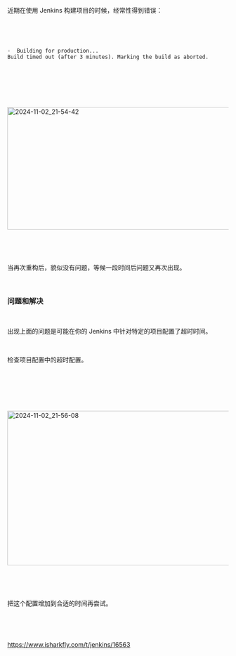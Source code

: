 <p>近期在使用 Jenkins 构建项目的时候，经常性得到错误：</p> <br><p></p> <br><pre><code>-  Building for production...<br>Build timed out (after 3 minutes). Marking the build as aborted.<br></code></pre> <br><p></p> <br><p></p> <br><p class="img-center"><a href="https://cdn.isharkfly.com/com-isharkfly-www/discourse-uploads/original/2X/b/baafce95840f04a91f3904136c51e97481ae454e.jpeg" rel="nofollow"><img alt="2024-11-02_21-54-42" height="279" src="https://img-blog.csdnimg.cn/img_convert/e3cb23f216b29dbf9f469faa834356a9.jpeg" width="690" /></a></p> <br><p></p> <br><p>当再次重构后，貌似没有问题，等候一段时间后问题又再次出现。</p> <br><h3>问题和解决</h3> <br><p>出现上面的问题是可能在你的 Jenkins 中针对特定的项目配置了超时时间。</p> <br><p>检查项目配置中的超时配置。</p> <br><p></p> <br><p></p> <br><p class="img-center"><a href="https://cdn.isharkfly.com/com-isharkfly-www/discourse-uploads/original/2X/c/ce935a6454d0492acb7c526fbe780308594b40ad.jpeg" rel="nofollow"><img alt="2024-11-02_21-56-08" height="352" src="https://img-blog.csdnimg.cn/img_convert/4d4180a192e3aafa480d5f8c7aa297a1.jpeg" width="690" /></a></p> <br><p></p> <br><p>把这个配置增加到合适的时间再尝试。</p> <br><p></p> <br><p><a href="https://www.isharkfly.com/t/jenkins/16563" rel="nofollow" title="https://www.isharkfly.com/t/jenkins/16563">https://www.isharkfly.com/t/jenkins/16563</a></p>